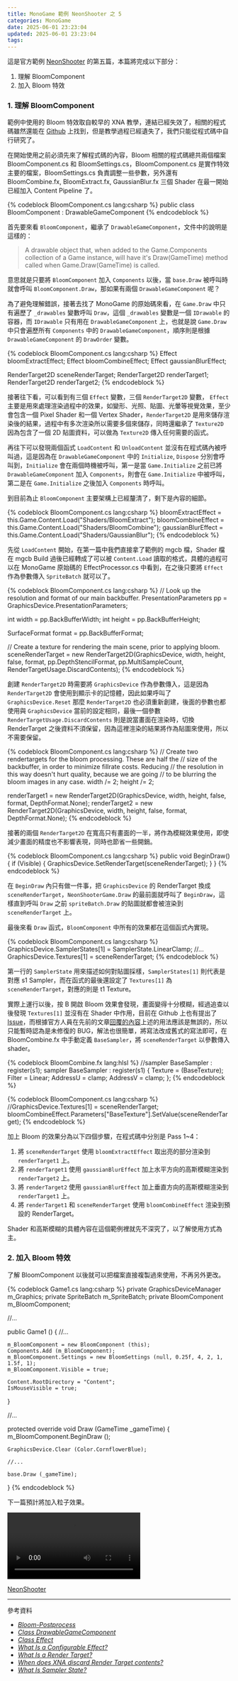 ```yaml
---
title: MonoGame 範例 NeonShooter 之 5
categories: MonoGame
date: 2025-06-01 23:23:04
updated: 2025-06-01 23:23:04
tags:
---
```


這是官方範例 [NeonShooter](https://github.com/MonoGame/MonoGame.Samples/tree/3.8.2/NeonShooter) 的第五篇，本篇將完成以下部分：
1. 理解 BloomComponent
2. 加入 Bloom 特效

<!-- more -->
### 1. 理解 BloomComponent
範例中使用的 Bloom 特效取自較早的 XNA 教學，連結已經失效了，相關的程式碼雖然還能在 [Github](https://github.com/SimonDarksideJ/XNAGameStudio/wiki/Bloom-Postprocess) 上找到，但是教學過程已經遺失了，我們只能從程式碼中自行研究了。

在開始使用之前必須先來了解程式碼的內容，Bloom 相關的程式碼總共兩個檔案 BloomComponent.cs 和 BloomSettings.cs，BloomComponent.cs 是實作特效主要的檔案，BloomSettings.cs 負責調整一些參數，另外還有 BloomCombine.fx, BloomExtract.fx, GaussianBlur.fx 三個 Shader 在最一開始已經加入 Content Pipeline 了。

{% codeblock BloomComponent.cs lang:csharp %}
public class BloomComponent : DrawableGameComponent
{% endcodeblock %}

首先要來看 `BloomComponent`，繼承了 `DrawableGameComponent`，文件中的說明是這樣的：

> A drawable object that, when added to the Game.Components collection of a Game instance, will have it's Draw(GameTime) method called when Game.Draw(GameTime) is called.

意思就是只要將 `BloomComponent` 加入 `Components` 以後，當 `base.Draw` 被呼叫時就會呼叫 `BloomComponent.Draw`，那如果有兩個 `DrawableGameComponent` 呢？

為了避免理解錯誤，接著去找了 MonoGame 的原始碼來看，在 `Game.Draw` 中只有遍歷了 `_drawables` 變數呼叫 `Draw`，這個 `_drawables` 變數是一個 `IDrawable` 的容器，而 `IDrawable` 只有用在 `DrawableGameComponent` 上，也就是說 `Game.Draw` 中只會遍歷所有 `Components` 中的 `DrawableGameComponent`，順序則是根據 `DrawableGameComponent` 的 `DrawOrder` 變數。

{% codeblock BloomComponent.cs lang:csharp %}
Effect bloomExtractEffect;
Effect bloomCombineEffect;
Effect gaussianBlurEffect;

RenderTarget2D sceneRenderTarget;
RenderTarget2D renderTarget1;
RenderTarget2D renderTarget2;
{% endcodeblock %}

接著往下看，可以看到有三個 `Effect` 變數，三個 `RenderTarget2D` 變數， `Effect` 主要是用來處理渲染過程中的效果，如變形、光照、貼圖、光暈等視覺效果，至少會包含一個 Pixel Shader 和一個 Vertex Shader，`RenderTarget2D` 是用來儲存渲染後的結果，過程中有多次渲染所以需要多個來儲存，同時還繼承了 `Texture2D` 因為包含了一個 2D 貼圖資料，可以做為 `Texture2D` 傳入任何需要的函式。 

再往下可以發現兩個函式 `LoadContent` 和 `UnloadContent` 並沒有在程式碼內被呼叫過，這是因為在 `DrawableGameComponent` 中的 `Initialize`, `Dispose` 分別會呼叫到，`Initialize` 會在兩個時機被呼叫，第一是當 `Game.Initialize` 之前已將 `DrawableGameComponent` 加入 `Components`，則會在 `Game.Initialize` 中被呼叫，第二是在 `Game.Initialize` 之後加入 `Components` 時呼叫。

到目前為止 `BloomComponent` 主要架構上已經釐清了，剩下是內容的細節。

{% codeblock BloomComponent.cs lang:csharp %}
bloomExtractEffect = this.Game.Content.Load<Effect>("Shaders/BloomExtract");
bloomCombineEffect = this.Game.Content.Load<Effect>("Shaders/BloomCombine");
gaussianBlurEffect = this.Game.Content.Load<Effect>("Shaders/GaussianBlur");
{% endcodeblock %}

先從 `LoadContent` 開始，在第一篇中我們直接拿了範例的 mgcb 檔，Shader 檔在 mgcb Build 過後已經轉成了可以被 `Content.Load` 讀取的格式，具體的過程可以在 MonoGame 原始碼的 EffectProcessor.cs 中看到，在之後只要將 `Effect` 作為參數傳入 `SpriteBatch` 就可以了。

{% codeblock BloomComponent.cs lang:csharp %}
// Look up the resolution and format of our main backbuffer.
PresentationParameters pp = GraphicsDevice.PresentationParameters;

int width = pp.BackBufferWidth;
int height = pp.BackBufferHeight;

SurfaceFormat format = pp.BackBufferFormat;

// Create a texture for rendering the main scene, prior to applying bloom.
sceneRenderTarget = new RenderTarget2D(GraphicsDevice, width, height, false,
                                       format, pp.DepthStencilFormat, pp.MultiSampleCount,
                                       RenderTargetUsage.DiscardContents);
{% endcodeblock %}

創建 `RenderTarget2D` 時需要將 `GraphicsDevice` 作為參數傳入，這是因為 `RenderTarget2D` 會使用到顯示卡的記憶體，因此如果呼叫了 `GraphicsDevice.Reset` 那麼 `RenderTarget2D` 也必須重新創建，後面的參數也都使用與 `GraphicsDevice` 當前的設定相同，最後一個參數 `RenderTargetUsage.DiscardContents` 則是說當畫面在渲染時，切換 RenderTarget 之後資料不須保留，因為這裡渲染的結果將作為貼圖來使用，所以不需要保留。

{% codeblock BloomComponent.cs lang:csharp %}
// Create two rendertargets for the bloom processing. These are half the
// size of the backbuffer, in order to minimize fillrate costs. Reducing
// the resolution in this way doesn't hurt quality, because we are going
// to be blurring the bloom images in any case.
width /= 2;
height /= 2;

renderTarget1 = new RenderTarget2D(GraphicsDevice, width, height, false, format, DepthFormat.None);
renderTarget2 = new RenderTarget2D(GraphicsDevice, width, height, false, format, DepthFormat.None);
{% endcodeblock %}

接著的兩個 `RenderTarget2D` 在寬高只有畫面的一半，將作為模糊效果使用，即使減少畫面的精度也不影響表現，同時也節省一些開銷。

{% codeblock BloomComponent.cs lang:csharp %}
public void BeginDraw()
{
    if (Visible)
    {
        GraphicsDevice.SetRenderTarget(sceneRenderTarget);
    }
}
{% endcodeblock %}

在 `BeginDraw` 內只有做一件事，把 `GraphicsDevice` 的 RenderTarget 換成 `sceneRenderTarget`，`NeonShooterGame.Draw` 的最前面就呼叫了 `BeginDraw`，這樣直到呼叫 `Draw` 之前 `spriteBatch.Draw` 的貼圖就都會被渲染到 `sceneRenderTarget` 上。

最後來看 `Draw` 函式，`BloomComponent` 中所有的效果都在這個函式內實現。

{% codeblock BloomComponent.cs lang:csharp %}
GraphicsDevice.SamplerStates[1] = SamplerState.LinearClamp;
//...
GraphicsDevice.Textures[1] = sceneRenderTarget;
{% endcodeblock %}

第一行的 `SamplerState` 用來描述如何對貼圖採樣，`SamplerStates[1]` 則代表是對應 s1 Sampler，而在函式的最後還設定了 `Textures[1]` 為 `sceneRenderTarget`，對應的則是 t1 Texture。

實際上運行以後，按 B 開啟 Bloom 效果會發現，畫面變得十分模糊，經過追查以後發現 `Textures[1]` 並沒有在 Shader 中作用，目前在 Github 上也有提出了 [Issue](https://github.com/MonoGame/MonoGame.Samples/issues/83)，而根據官方人員在先前的文章[回覆的內容](https://gist.github.com/Jjagg/096c5218d21c5e2944a88dbc1b6947b3)上述的用法應該是無誤的，所以只能暫時認為是未修復的 BUG，解法也很簡單，將寫法改成舊式的寫法即可，在 BloomCombine.fx 中手動定義 `BaseSampler`，將 `sceneRenderTarget` 以參數傳入 shader。

{% codeblock BloomCombine.fx lang:hlsl %}
//sampler BaseSampler : register(s1);
sampler BaseSampler : register(s1)
{
    Texture = (BaseTexture);
    Filter = Linear;
    AddressU = clamp;
    AddressV = clamp;
};
{% endcodeblock %}

{% codeblock BloomComponent.cs lang:csharp %}
//GraphicsDevice.Textures[1] = sceneRenderTarget;
bloomCombineEffect.Parameters["BaseTexture"].SetValue(sceneRenderTarget);
{% endcodeblock %}

加上 Bloom 的效果分為以下四個步驟，在程式碼中分別是 Pass 1~4：
1. 將 `sceneRenderTarget` 使用 `bloomExtractEffect` 取出亮的部分渲染到 `renderTarget1` 上。
2. 將 `renderTarget1` 使用 `gaussianBlurEffect` 加上水平方向的高斯模糊渲染到 `renderTarget2` 上。
3. 將 `renderTarget2` 使用 `gaussianBlurEffect` 加上垂直方向的高斯模糊渲染到 `renderTarget1` 上。
4. 將 `renderTarget1` 和 `sceneRenderTarget` 使用 `bloomCombineEffect` 渲染到預設的 RenderTarget。

Shader 和高斯模糊的具體內容在這個範例裡就先不深究了，以了解使用方式為主。

### 2. 加入 Bloom 特效
了解 BloomComponent 以後就可以把檔案直接複製過來使用，不再另外更改。

{% codeblock Game1.cs lang:csharp %}
private GraphicsDeviceManager m_Graphics;
private SpriteBatch m_SpriteBatch;
private BloomComponent m_BloomComponent;

//...

public Game1 ()
{
    //...

    m_BloomComponent = new BloomComponent (this);
    Components.Add (m_BloomComponent);
    m_BloomComponent.Settings = new BloomSettings (null, 0.25f, 4, 2, 1, 1.5f, 1);
    m_BloomComponent.Visible = true;

    Content.RootDirectory = "Content";
    IsMouseVisible = true;
}

//...

protected override void Draw (GameTime _gameTime)
{
    m_BloomComponent.BeginDraw ();

    GraphicsDevice.Clear (Color.CornflowerBlue);

    //...

    base.Draw (_gameTime);
}
{% endcodeblock %}

下一篇預計將加入粒子效果。

<video controls loop>
    <source src="/blog/videos/monogame-neon-shooter-5.mp4" type="video/mp4">
</video>

[NeonShooter](https://github.com/eyilee/MonoGame.Samples/tree/neon-shooter-5/NeonShooter)

***
參考資料
- *[Bloom-Postprocess](https://github.com/SimonDarksideJ/XNAGameStudio/wiki/Bloom-Postprocess)*
- *[Class DrawableGameComponent](https://docs.monogame.net/api/Microsoft.Xna.Framework.DrawableGameComponent.html)*
- *[Class Effect](https://docs.monogame.net/api/Microsoft.Xna.Framework.Graphics.Effect.html)*
- *[What Is a Configurable Effect?](https://docs.monogame.net/articles/getting_to_know/whatis/graphics/WhatIs_ConfigurableEffect.html)*
- *[What Is a Render Target?](https://docs.monogame.net/articles/getting_to_know/whatis/graphics/WhatIs_Render_Target.html)*
- *[When does XNA discard Render Target contents?](https://stackoverflow.com/questions/6897889/when-does-xna-discard-render-target-contents)*
- *[What Is Sampler State?](https://docs.monogame.net/articles/getting_to_know/whatis/graphics/WhatIs_Sampler.html)*
